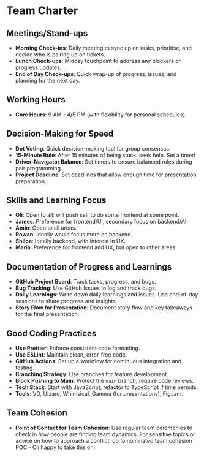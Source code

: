 # Team Charter

## Meetings/Stand-ups
- **Morning Check-ins**: Daily meeting to sync up on tasks, prioritise, and decide who is pairing up on tickets.
- **Lunch Check-ups**: Midday touchpoint to address any blockers or progress updates.
- **End of Day Check-ups**: Quick wrap-up of progress, issues, and planning for the next day.

## Working Hours
- **Core Hours**: 9 AM - 4/5 PM (with flexibility for personal schedules).

## Decision-Making for Speed
- **Dot Voting**: Quick decision-making tool for group consensus.
- **15-Minute Rule**: After 15 minutes of being stuck, seek help. Set a timer!
- **Driver-Navigator Balance**: Set timers to ensure balanced roles during pair programming.
- **Project Deadline**: Set deadlines that allow enough time for presentation preparation.

## Skills and Learning Focus
- **Oli**: Open to all; will push self to do some frontend at some point.
- **James**: Preference for frontend/UI, secondary focus on backend/AI.
- **Amin**: Open to all areas.
- **Rowan**: Ideally would focus more on backend.
- **Shilpa**: Ideally backend, with interest in UX.
- **Maria**: Preference for frontend and UX, but open to other areas.

## Documentation of Progress and Learnings
- **GitHub Project Board**: Track tasks, progress, and bugs.
- **Bug Tracking**: Use GitHub Issues to log and track bugs.
- **Daily Learnings**: Write down daily learnings and issues. Use end-of-day sessions to share progress and insights.
- **Story Flow for Presentation**: Document story flow and key takeaways for the final presentation.

## Good Coding Practices
- **Use Prettier**: Enforce consistent code formatting.
- **Use ESLint**: Maintain clean, error-free code.
- **GitHub Actions**: Set up a workflow for continuous integration and testing.
- **Branching Strategy**: Use branches for feature development.
- **Block Pushing to Main**: Protect the `main` branch; require code reviews.
- **Tech Stack**: Start with JavaScript; refactor to TypeScript if time permits.
- **Tools**: VO, UIzard, Whimsical, Gamma (for presentations), FigJam.

## Team Cohesion
- **Point of Contact for Team Cohesion**: Use regular team ceremonies to check in how people are finding team dynamics. For sensitive topics or advice on how to approach a conflict, go to nominated team cohesion POC - Oli happy to take this on. 
